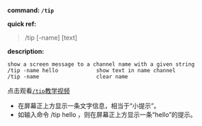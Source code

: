 <!-- BEGIN_AUTOGEN: do NOT edit in this block -->

**command: `/tip`**

**quick ref:**
> /tip [-name] [text]

**description:**

```
show a screen message to a channel name with a given string
/tip -name hello			show text in name channel
/tip -name					clear name
```

<!-- END_AUTOGEN-->
点击观看[`/tip`教学视频](vt_tip)

* 在屏幕正上方显示一条文字信息，相当于“小提示”。
* 如输入命令 /tip hello ，则在屏幕正上方显示一条“hello”的提示。 
